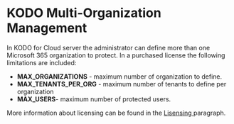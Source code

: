 # KODO Multi-Organization Management

In KODO for Cloud server the administrator can define more than one Microsoft 365 organization to protect. In a purchased license the following limitations are included:

* **MAX\_ORGANIZATIONS** - maximum number of organization to define.
* **MAX\_TENANTS\_PER\_ORG** - maximum number of tenants to define per organization
* **MAX\_USERS**- maximum number of protected users.

 More information about licensing can be found in the [Lisensing ](../../../overview/licensing.md)paragraph. 

       

